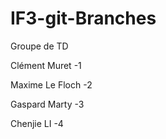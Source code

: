# IF3-git-Branches
Groupe de TD

Clément Muret -1

Maxime Le Floch -2

Gaspard Marty -3

Chenjie LI -4

